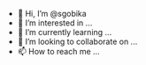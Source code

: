 - 👋 Hi, I’m @sgobika
- 👀 I’m interested in ...
- 🌱 I’m currently learning ...
- 💞️ I’m looking to collaborate on ...
- 📫 How to reach me ...

<!---
sgobika/sgobika is a ✨ special ✨ repository because its `README.md` (this file) appears on your GitHub profile.
You can click the Preview link to take a look at your changes.
--->
